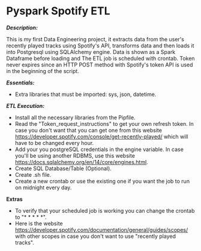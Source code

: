 # Pyspark Spotify ETL

***Description:***
 
This is my first Data Engineering project, it extracts data from the user's recently played tracks using Spotify's API, transforms data and then loads it into Postgresql using SQLAlchemy engine. Data is shown as a Spark Dataframe before loading and The ETL job is scheduled with crontab. Token never expires since an HTTP POST method with Spotify's token API is used in the beginning of the script. 

***Essentials:***

- Extra libraries that must be imported: sys, json, datetime.

***ETL Execution:***

- Install all the necessary libraries from the Pipfile.
- Read the "Token_request_instructions" to get your own refresh token. In case you don't want that you can get one from this website https://developer.spotify.com/console/get-recently-played/ which will have to be changed every hour. 
- Add your you postgreSQL credentials in the engine variable. In case you'll be using another RDBMS, use this website https://docs.sqlalchemy.org/en/14/core/engines.html.
- Create SQL Database/Table (Optional).
- Create .sh file.
- Create a new crontab or use the existing one if you want the job to run on midnight every day. 

**Extras**

- To verify that your scheduled job is working you can change the crontab to "* * * * *".
- Here is the website https://developer.spotify.com/documentation/general/guides/scopes/ with other scopes in case you don't want to use "recently played tracks".